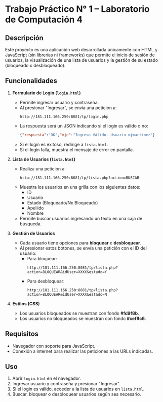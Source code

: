 # Trabajo Práctico N° 1 – Laboratorio de Computación 4  

## Descripción  
Este proyecto es una aplicación web desarrollada únicamente con HTML y JavaScript (sin librerías ni frameworks) que permite el inicio de sesión de usuarios, la visualización de una lista de usuarios y la gestión de su estado (bloqueado o desbloqueado).  

## Funcionalidades  
1. **Formulario de Login (`login.html`)**  
   - Permite ingresar usuario y contraseña.  
   - Al presionar "Ingresar", se envía una petición a:  
     ```
     http://181.111.166.250:8081/tp/login.php
     ```
   - La respuesta será un JSON indicando si el login es válido o no:  
     ```json
     {"respuesta":"OK","mje":"Ingreso Válido. Usuario mjmartinez"}
     ```
   - Si el login es exitoso, redirige a `lista.html`.  
   - Si el login falla, muestra el mensaje de error en pantalla.  

2. **Lista de Usuarios (`lista.html`)**  
   - Realiza una petición a:  
     ```
     http://181.111.166.250:8081/tp/lista.php?action=BUSCAR
     ```
   - Muestra los usuarios en una grilla con los siguientes datos:  
     - ID  
     - Usuario  
     - Estado (Bloqueado/No Bloqueado)  
     - Apellido  
     - Nombre  
   - Permite buscar usuarios ingresando un texto en una caja de búsqueda.  

3. **Gestión de Usuarios**  
   - Cada usuario tiene opciones para **bloquear** o **desbloquear**.  
   - Al presionar estos botones, se envía una petición con el ID del usuario:  
     - Para bloquear:  
       ```
       http://181.111.166.250:8081/tp/lista.php?action=BLOQUEAR&idUser=XXXX&estado=Y
       ```
     - Para desbloquear:  
       ```
       http://181.111.166.250:8081/tp/lista.php?action=BLOQUEAR&idUser=XXXX&estado=N
       ```

4. **Estilos (CSS)**  
   - Los usuarios bloqueados se muestran con fondo **#fd9f8b**.  
   - Los usuarios no bloqueados se muestran con fondo **#cef8c6**.  

## Requisitos  
- Navegador con soporte para JavaScript.  
- Conexión a internet para realizar las peticiones a las URLs indicadas.  

## Uso  
1. Abrir `login.html` en el navegador.  
2. Ingresar usuario y contraseña y presionar "Ingresar".  
3. Si el login es válido, acceder a la lista de usuarios en `lista.html`.  
4. Buscar, bloquear o desbloquear usuarios según sea necesario.   
